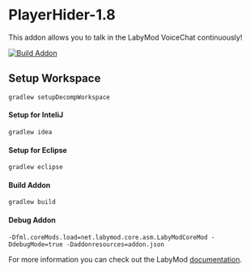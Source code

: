 # PlayerHider-1.8

This addon allows you to talk in the LabyMod VoiceChat continuously!

[![Build Addon](https://github.com/PrincessAkira/PlayerHider-1.8/actions/workflows/release.yml/badge.svg)](https://github.com/l3nnartt/Permavoice-1.8/actions/workflows/release.yml)

## Setup Workspace

```
gradlew setupDecompWorkspace 
```

#### Setup for InteliJ

```
gradlew idea
```

#### Setup for Eclipse

```
gradlew eclipse
```

#### Build Addon

```
gradlew build 
```

#### Debug Addon

```
-Dfml.coreMods.load=net.labymod.core.asm.LabyModCoreMod -DdebugMode=true -Daddonresources=addon.json
```

For more information you can check out the
LabyMod [documentation](https://docs.labymod.net/pages/create-addons/introduction/).
